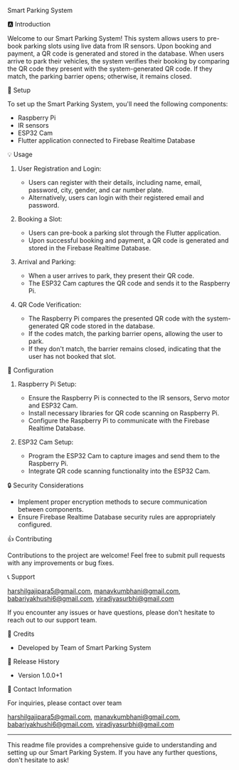 Smart Parking System 

🅰️ Introduction

Welcome to our Smart Parking System! This system allows users to pre-book parking slots using live data from IR sensors. Upon booking and payment, a QR code is generated and stored in the database. When users arrive to park their vehicles, the system verifies their booking by comparing the QR code they present with the system-generated QR code. If they match, the parking barrier opens; otherwise, it remains closed.

🔧 Setup

To set up the Smart Parking System, you'll need the following components:

- Raspberry Pi
- IR sensors
- ESP32 Cam
- Flutter application connected to Firebase Realtime Database

💡 Usage

1. User Registration and Login:
   - Users can register with their details, including name, email, password, city, gender, and car number plate.
   - Alternatively, users can login with their registered email and password.

1. Booking a Slot:
   - Users can pre-book a parking slot through the Flutter application.
   - Upon successful booking and payment, a QR code is generated and stored in the Firebase Realtime Database.

2. Arrival and Parking:
   - When a user arrives to park, they present their QR code.
   - The ESP32 Cam captures the QR code and sends it to the Raspberry Pi.

3. QR Code Verification:
   - The Raspberry Pi compares the presented QR code with the system-generated QR code stored in the database.
   - If the codes match, the parking barrier opens, allowing the user to park.
   - If they don't match, the barrier remains closed, indicating that the user has not booked that slot.

📝 Configuration

1. Raspberry Pi Setup:
   - Ensure the Raspberry Pi is connected to the IR sensors, Servo motor and ESP32 Cam.
   - Install necessary libraries for QR code scanning on Raspberry Pi.
   - Configure the Raspberry Pi to communicate with the Firebase Realtime Database.

2. ESP32 Cam Setup:
   - Program the ESP32 Cam to capture images and send them to the Raspberry Pi.
   - Integrate QR code scanning functionality into the ESP32 Cam.

🔒 Security Considerations

- Implement proper encryption methods to secure communication between components.
- Ensure Firebase Realtime Database security rules are appropriately configured.


👍 Contributing

Contributions to the project are welcome! Feel free to submit pull requests with any improvements or bug fixes.

📞 Support

harshilgajipara5@gmail.com,
manavkumbhani@gmail.com,
babariyakhushi6@gmail.com,
viradiyasurbhi@gmail.com

If you encounter any issues or have questions, please don't hesitate to reach out to our support team.


📄 Credits

- Developed by Team of Smart Parking System

📅 Release History

- Version  1.0.0+1

📧 Contact Information

For inquiries, please contact over team

harshilgajipara5@gmail.com,
manavkumbhani@gmail.com,
babariyakhushi6@gmail.com,
viradiyasurbhi@gmail.com

---

This readme file provides a comprehensive guide to understanding and setting up our Smart Parking System. If you have any further questions, don't hesitate to ask!
